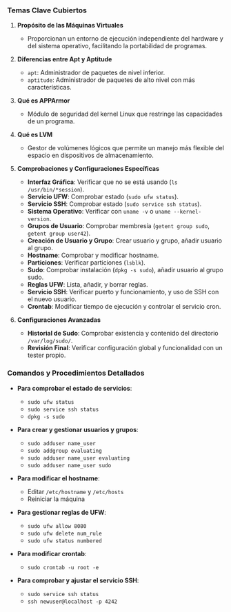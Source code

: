 ### **Temas Clave Cubiertos**

1. **Propósito de las Máquinas Virtuales**
   - Proporcionan un entorno de ejecución independiente del hardware y del sistema operativo, facilitando la portabilidad de programas.

2. **Diferencias entre Apt y Aptitude**
   - `apt`: Administrador de paquetes de nivel inferior.
   - `aptitude`: Administrador de paquetes de alto nivel con más características.

3. **Qué es APPArmor**
   - Módulo de seguridad del kernel Linux que restringe las capacidades de un programa.

4. **Qué es LVM**
   - Gestor de volúmenes lógicos que permite un manejo más flexible del espacio en dispositivos de almacenamiento.

5. **Comprobaciones y Configuraciones Específicas**
   - **Interfaz Gráfica**: Verificar que no se está usando (`ls /usr/bin/*session`).
   - **Servicio UFW**: Comprobar estado (`sudo ufw status`).
   - **Servicio SSH**: Comprobar estado (`sudo service ssh status`).
   - **Sistema Operativo**: Verificar con `uname -v` o `uname --kernel-version`.
   - **Grupos de Usuario**: Comprobar membresía (`getent group sudo`, `getent group user42`).
   - **Creación de Usuario y Grupo**: Crear usuario y grupo, añadir usuario al grupo.
   - **Hostname**: Comprobar y modificar hostname.
   - **Particiones**: Verificar particiones (`lsblk`).
   - **Sudo**: Comprobar instalación (`dpkg -s sudo`), añadir usuario al grupo sudo.
   - **Reglas UFW**: Lista, añadir, y borrar reglas.
   - **Servicio SSH**: Verificar puerto y funcionamiento, y uso de SSH con el nuevo usuario.
   - **Crontab**: Modificar tiempo de ejecución y controlar el servicio cron.

6. **Configuraciones Avanzadas**
   - **Historial de Sudo**: Comprobar existencia y contenido del directorio `/var/log/sudo/`.
   - **Revisión Final**: Verificar configuración global y funcionalidad con un tester propio.

### **Comandos y Procedimientos Detallados**

- **Para comprobar el estado de servicios**:
  - `sudo ufw status`
  - `sudo service ssh status`
  - `dpkg -s sudo`

- **Para crear y gestionar usuarios y grupos**:
  - `sudo adduser name_user`
  - `sudo addgroup evaluating`
  - `sudo adduser name_user evaluating`
  - `sudo adduser name_user sudo`

- **Para modificar el hostname**:
  - Editar `/etc/hostname` y `/etc/hosts`
  - Reiniciar la máquina

- **Para gestionar reglas de UFW**:
  - `sudo ufw allow 8080`
  - `sudo ufw delete num_rule`
  - `sudo ufw status numbered`

- **Para modificar crontab**:
  - `sudo crontab -u root -e`

- **Para comprobar y ajustar el servicio SSH**:
  - `sudo service ssh status`
  - `ssh newuser@localhost -p 4242`

